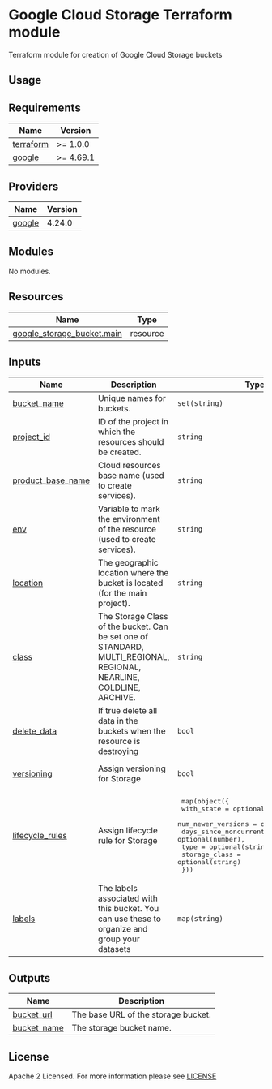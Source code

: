 # Google Cloud Storage Terraform module  
Terraform module for creation of Google Cloud Storage buckets

## Usage
<!-- BEGIN_TF_DOCS -->
## Requirements
| Name                                                                      | Version  |
| ------------------------------------------------------------------------- | -------- |
| <a name="requirement_terraform"></a> [terraform](#requirement\_terraform) | >= 1.0.0 |
| <a name="requirement_google"></a> [google](#requirement\_google)          | >= 4.69.1   |

## Providers
| Name                                                       | Version |
| ---------------------------------------------------------- | ------- |
| <a name="provider_google"></a> [google](#provider\_google) | 4.24.0  |

## Modules
No modules.

## Resources
| Name                                                                                                                        | Type     |
| --------------------------------------------------------------------------------------------------------------------------- | -------- |
| [google_storage_bucket.main](https://registry.terraform.io/providers/hashicorp/google/latest/docs/resources/storage_bucket) | resource |

## Inputs
| Name                                                                                      | Description                                                                                                         | Type                                                                                                                                                                                                                                                                                                                 | Default                 | Required |
| ----------------------------------------------------------------------------------------- | ------------------------------------------------------------------------------------------------------------------- | -------------------------------------------------------------------------------------------------------------------------------------------------------------------------------------------------------------------------------------------------------------------------------------------------------------------- | ----------------------- | :------: |
| <a name="input_bucket_name"></a> [bucket\_name](#input\_bucket\_name)                     | Unique names for buckets.                                                                                           | `set(string)`                                                                                                                                                                                                                                                                                                        | n/a                     |   yes    |
| <a name="input_project_id"></a> [project\_id](#input\_project\_id)                        | ID of the project in which the resources should be created.                                                         | `string`                                                                                                                                                                                                                                                                                                             | n/a                     |   yes    |
| <a name="input_product_base_name"></a> [product\_base\_name](#input\_product\_base\_name) | Cloud resources base name (used to create services).                                                                | `string`                                                                                                                                                                                                                                                                                                             | n/a                     |   yes    |
| <a name="input_env"></a> [env](#input\_env)                                               | Variable to mark the environment of the resource (used to create services).                                         | `string`                                                                                                                                                                                                                                                                                                             | n/a                     |   yes    |
| <a name="input_location"></a> [location](#input\_location)                                | The geographic location where the bucket is located (for the main project).                                         | `string`                                                                                                                                                                                                                                                                                                             | n/a                     |   yes    |
| <a name="input_class"></a> [class](#input\_class)                                         | The Storage Class of the bucket. Can be set one of STANDARD, MULTI_REGIONAL, REGIONAL, NEARLINE, COLDLINE, ARCHIVE. | `string`                                                                                                                                                                                                                                                                                                             | <pre><br>STANDARD</pre> |    no    |
| <a name="input_delete_data"></a> [delete\_data](#input\_delete\_data)                     | If true delete all data in the buckets when the resource is destroying                                              | `bool`                                                                                                                                                                                                                                                                                                               | <pre><br>true</pre>     |    no    |
| <a name="versioning"></a> [versioning](#input\_versioning)                                | Assign versioning for Storage                                                                                       | `bool`                                                                                                                                                                                                                                                                                                               | <pre><br>true</pre>     |    no    |
| <a name="lifecycle_rules"></a> [lifecycle\_rules](#input\_lifecycle\_rules)               | Assign lifecycle rule for Storage                                                                                   | <pre> map(object({ <br>    with_state                 = optional(string), <br>    num_newer_versions         = optional(number), <br>    days_since_noncurrent_time = optional(number), <br>    type                       = optional(string), <br>    storage_class              = optional(string) <br> })) </pre> | {}                      |    no    |
| <a name="labels"></a> [labels](#input\_labels)                                            | The labels associated with this bucket. You can use these to organize and group your datasets                       | `map(string)`                                                                                                                                                                                                                                                                                                        | {}                      |    no    |

## Outputs
| Name                                                                    | Description                         |
| ----------------------------------------------------------------------- | ----------------------------------- |
| <a name="output_bucket_url"></a> [bucket\_url](#output\_bucket\_url)    | The base URL of the storage bucket. |
| <a name="output_bucket_name"></a> [bucket\_name](#output\_bucket\_name) | The storage bucket name.            |
<!-- END_TF_DOCS -->

## License
Apache 2 Licensed. For more information please see [LICENSE](https://github.com/data-platform-hq/terraform-google-cloud-storage/blob/main/LICENSE)
